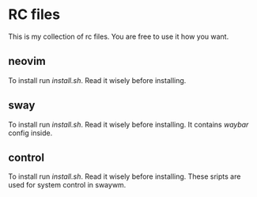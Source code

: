# RC files
This is my collection of rc files. You are free to use it how you want.

## neovim
To install run *install.sh*. Read it wisely before installing.

## sway
To install run *install.sh*. Read it wisely before installing. It contains *waybar* config inside.

## control
To install run *install.sh*. Read it wisely before installing. These sripts are used for system control in swaywm.

